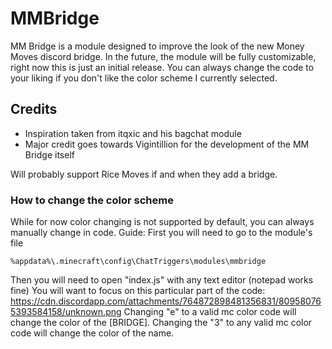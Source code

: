# MMBridge
MM Bridge is a module designed to improve the look of the new Money Moves discord bridge.
In the future, the module will be fully customizable, right now this is just an initial release. You can always change the code to your liking if you don't like the color scheme I currently selected.
## Credits
- Inspiration taken from itqxic and his bagchat module
- Major credit goes towards Vigintillion for the development of the MM Bridge itself

Will probably support Rice Moves if and when they add a bridge.

### How to change the color scheme
While for now color changing is not supported by default, you can always manually change in code.
Guide:
First you will need to go to the module's file
```
%appdata%\.minecraft\config\ChatTriggers\modules\mmbridge
```
Then you will need to open "index.js" with any text editor (notepad works fine)
You will want to focus on this particular part of the code:
https://cdn.discordapp.com/attachments/764872898481356831/809580765393584158/unknown.png
Changing "e" to a valid mc color code will change the color of the [BRIDGE]. Changing the "3" to any valid mc color code will change the color of the name.

